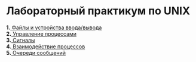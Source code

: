# Лабораторный практикум по UNIX
**1.**[ Файлы и устройства ввода/вывода](https://github.com/SoulsMark/Linux-labs/tree/master/laba1)     
**2.**[ Управление процессами](https://github.com/SoulsMark/Linux-labs/tree/master/laba2)  
**3.**[ Сигналы](https://github.com/SoulsMark/Linux-labs/tree/master/laba3)  
**4.**[ Взаимодействие процессов](https://github.com/SoulsMark/Linux-labs/tree/master/lab_4)  
**5.**[ Очереди сообщений](https://github.com/SoulsMark/Linux-labs/tree/master/laba5)

